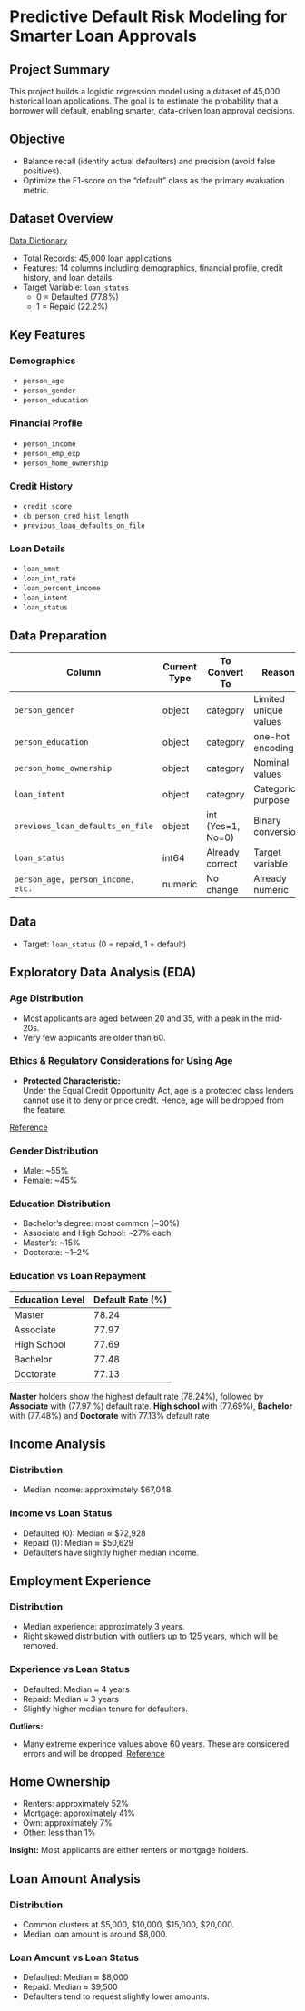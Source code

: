 # Predictive Default Risk Modeling for Smarter Loan Approvals

## Project Summary

This project builds a logistic regression model using a dataset of 45,000 historical loan applications. The goal is to estimate the probability that a borrower will default, enabling smarter, data-driven loan approval decisions.

## Objective

- Balance recall (identify actual defaulters) and precision (avoid false positives).
- Optimize the F1-score on the “default” class as the primary evaluation metric.

## Dataset Overview
[Data Dictionary](https://www.kaggle.com/datasets/udaymalviya/bank-loan-data)
- Total Records: 45,000 loan applications  
- Features: 14 columns including demographics, financial profile, credit history, and loan details  
- Target Variable: `loan_status`  
  - 0 = Defaulted (77.8%)  
  - 1 = Repaid (22.2%)

## Key Features

### Demographics  
- `person_age`  
- `person_gender`  
- `person_education`

### Financial Profile  
- `person_income`  
- `person_emp_exp`  
- `person_home_ownership`

### Credit History  
- `credit_score`  
- `cb_person_cred_hist_length`  
- `previous_loan_defaults_on_file`

### Loan Details  
- `loan_amnt`  
- `loan_int_rate`  
- `loan_percent_income`  
- `loan_intent`  
- `loan_status`

## Data Preparation

| Column                          | Current Type | To Convert To | Reason |
|---------------------------------|--------------|---------------|--------|
| `person_gender`                   | object       | category      | Limited unique values |
| `person_education`               | object       | category      | one-hot encoding |
| `person_home_ownership`          | object       | category      | Nominal values |
| `loan_intent`                    | object       | category      | Categorical purpose |
| `previous_loan_defaults_on_file` | object       | int (Yes=1, No=0) | Binary conversion |
| `loan_status`                    | int64        | Already correct | Target variable |
| `person_age, person_income, etc.` | numeric      | No change     | Already numeric |

## Data  
- Target: `loan_status` (0 = repaid, 1 = default)


## Exploratory Data Analysis (EDA)

### Age Distribution
- Most applicants are aged between 20 and 35, with a peak in the mid-20s.
- Very few applicants are older than 60.

### Ethics & Regulatory Considerations for Using Age

- **Protected Characteristic:**  
  Under the Equal Credit Opportunity Act, age is a protected class lenders cannot use it to deny or price credit. Hence, age will be dropped from the feature.

[Reference](https://www.consumerfinance.gov/ask-cfpb/can-a-card-issuer-consider-my-age-when-deciding-whether-to-issue-a-credit-card-to-me-en-20/#:~:text=Under%20the%20Equal%20Credit%20Opportunity,used%20in%20the%20applicant's%20favor)


### Gender Distribution
- Male: ~55%  
- Female: ~45%

### Education Distribution
- Bachelor’s degree: most common (~30%)  
- Associate and High School: ~27% each  
- Master’s: ~15%  
- Doctorate: ~1–2%

### Education vs Loan Repayment

| Education Level | Default Rate (%) |
|-----------------|------------------|
| Master          | 78.24            |
| Associate       | 77.97            |
| High School     | 77.69            |
| Bachelor        | 77.48            |
| Doctorate       | 77.13            |

**Master** holders show the highest default rate (78.24%), followed by **Associate** with (77.97 %) default rate. **High school** with (77.69%), **Bachelor** with (77.48%) and **Doctorate** with 77.13% default rate

## Income Analysis

### Distribution
- Median income: approximately $67,048.

### Income vs Loan Status
- Defaulted (0): Median ≈ $72,928  
- Repaid (1): Median ≈ $50,629  
- Defaulters have slightly higher median income.

## Employment Experience

### Distribution
- Median experience: approximately 3 years.
- Right skewed distribution with outliers up to 125 years, which will be removed.

### Experience vs Loan Status
- Defaulted: Median ≈ 4 years  
- Repaid: Median ≈ 3 years  
- Slightly higher median tenure for defaulters.

**Outliers:**  
- Many extreme experince values above 60 years. These are considered errors and will be dropped.
[Reference](https://www.guardianlife.com/retirement/average-age)

## Home Ownership

- Renters: approximately 52%  
- Mortgage: approximately 41%  
- Own: approximately 7%  
- Other: less than 1%

**Insight:** Most applicants are either renters or mortgage holders.

## Loan Amount Analysis

### Distribution
- Common clusters at $5,000, $10,000, $15,000, $20,000.
- Median loan amount is around $8,000.

### Loan Amount vs Loan Status
- Defaulted: Median ≈ $8,000  
- Repaid: Median ≈ $9,500  
- Defaulters tend to request slightly lower amounts.

